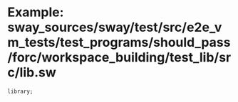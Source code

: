 # Example: sway_sources/sway/test/src/e2e_vm_tests/test_programs/should_pass/forc/workspace_building/test_lib/src/lib.sw

```sway
library;

```
